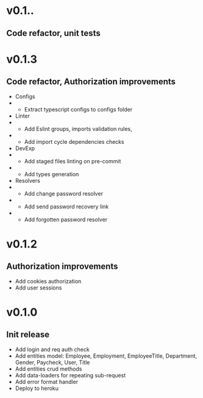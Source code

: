 # v0.1..
## Code refactor, unit tests

# v0.1.3
## Code refactor, Authorization improvements
- Configs
- - Extract typescript configs to configs folder
- Linter
- - Add Eslint groups, imports validation rules,
- - Add import cycle dependencies checks
- DevExp
- - Add staged files linting on pre-commit
- - Add types generation
- Resolvers
- - Add change password resolver
- - Add send password recovery link
- - Add forgotten password resolver

# v0.1.2
## Authorization improvements
- Add cookies authorization
- Add user sessions

# v0.1.0
## Init release
- Add login and req auth check
- Add entities model:
  Employee,
  Employment,
  EmployeeTitle,
  Department,
  Gender,
  Paycheck,
  User,
  Title
- Add entities crud methods
- Add data-loaders for repeating sub-request   
- Add error format handler  
- Deploy to heroku  
